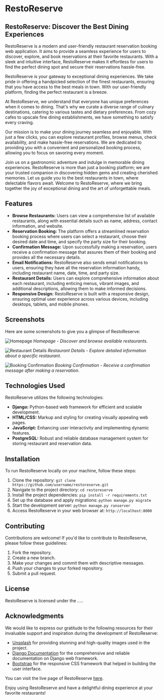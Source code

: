 # RestoReserve

## RestoReserve: Discover the Best Dining Experiences
RestoReserve is a modern and user-friendly restaurant reservation booking web application. It aims to provide a seamless experience for users to discover, explore, and book reservations at their favorite restaurants. With a sleek and intuitive interface, RestoReserve makes it effortless for users to find the perfect dining spot and secure their reservations hassle-free.

RestoReserve is your gateway to exceptional dining experiences. We take pride in offering a handpicked selection of the finest restaurants, ensuring that you have access to the best meals in town. With our user-friendly platform, finding the perfect restaurant is a breeze.

At RestoReserve, we understand that everyone has unique preferences when it comes to dining. That's why we curate a diverse range of culinary destinations, catering to various tastes and dietary preferences. From cozy cafes to upscale fine dining establishments, we have something to satisfy every craving.

Our mission is to make your dining journey seamless and enjoyable. With just a few clicks, you can explore restaurant profiles, browse menus, check availability, and make hassle-free reservations. We are dedicated to providing you with a convenient and personalized booking process, allowing you to focus on savoring every moment.

Join us on a gastronomic adventure and indulge in memorable dining experiences. RestoReserve is more than just a booking platform; we are your trusted companion in discovering hidden gems and creating cherished memories. Let us guide you to the best restaurants in town, where delectable flavors await. Welcome to RestoReserve, where we bring together the joy of exceptional dining and the art of unforgettable meals.

## Features

- **Browse Restaurants:** Users can view a comprehensive list of available restaurants, along with essential details such as name, address, contact information, and website.
- **Reservation Booking:** The platform offers a streamlined reservation booking process where users can select a restaurant, choose their desired date and time, and specify the party size for their booking.
- **Confirmation Message:** Upon successfully making a reservation, users receive a confirmation message that assures them of their booking and provides all the necessary details.
- **Email Notifications:** RestoReserve also sends email notifications to users, ensuring they have all the reservation information handy, including restaurant name, date, time, and party size.
- **Restaurant Details:** Users can explore comprehensive information about each restaurant, including enticing menus, vibrant images, and additional descriptions, allowing them to make informed decisions.
- **Responsive Design:** RestoReserve is built with a responsive design, ensuring optimal user experience across various devices, including desktops, tablets, and mobile phones.

## Screenshots

Here are some screenshots to give you a glimpse of RestoReserve:

![Homepage](./images/homepage.png)
*Homepage - Discover and browse available restaurants.*

![Restaurant Details](./images/restaurant-detail.png)
*Restaurant Details - Explore detailed information about a specific restaurant.*

![Booking Confirmation](./images/booking-confirmation.png)
*Booking Confirmation - Receive a confirmation message after making a reservation.*

## Technologies Used

RestoReserve utilizes the following technologies:

- **Django:** Python-based web framework for efficient and scalable development.
- **HTML/CSS:** Markup and styling for creating visually appealing web pages.
- **JavaScript:** Enhancing user interactivity and implementing dynamic features.
- **PostgreSQL:** Robust and reliable database management system for storing restaurant and reservation data.

## Installation

To run RestoReserve locally on your machine, follow these steps:

1. Clone the repository: `git clone https://github.com/username/restoreserve.git`
2. Navigate to the project directory: `cd restoreserve`
3. Install the project dependencies: `pip install -r requirements.txt`
4. Set up the database and apply migrations: `python manage.py migrate`
5. Start the development server: `python manage.py runserver`
6. Access RestoReserve in your web browser at: `http://localhost:8000`

## Contributing

Contributions are welcome! If you'd like to contribute to RestoReserve, please follow these guidelines:

1. Fork the repository.
2. Create a new branch.
3. Make your changes and commit them with descriptive messages.
4. Push your changes to your forked repository.
5. Submit a pull request.

## License

RestoReserve is licensed under the .....

## Acknowledgments

We would like to express our gratitude to the following resources for their invaluable support and inspiration during the development of RestoReserve:

- [Unsplash](https://unsplash.com/) for providing stunning and high-quality images used in the project.
- [Django Documentation](https://docs.djangoproject.com/) for the comprehensive and reliable documentation on Django web framework.
- [Bootstrap](https://getbootstrap.com/) for the responsive CSS framework that helped in building the user interface.

You can visit the live page of RestoReserve [here](https://resto-reserve.vercel.app/).

Enjoy using RestoReserve and have a delightful dining experience at your favorite restaurants!
